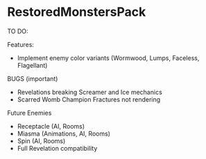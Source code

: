 # RestoredMonstersPack

TO DO:

Features:
- Implement enemy color variants (Wormwood, Lumps, Faceless, Flagellant)

BUGS (important)
- Revelations breaking Screamer and Ice mechanics
- Scarred Womb Champion Fractures not rendering

Future Enemies
- Receptacle (AI, Rooms)
- Miasma (Animations, AI, Rooms)
- Spin (AI, Rooms)
- Full Revelation compatibility 
